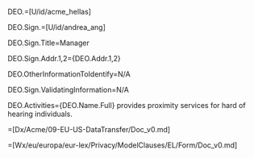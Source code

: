 DEO.=[U/id/acme_hellas]

DEO.Sign.=[U/id/andrea_ang]

DEO.Sign.Title=Manager

DEO.Sign.Addr.1,2={DEO.Addr.1,2}

DEO.OtherInformationToIdentify=N/A

DEO.Sign.ValidatingInformation=N/A

DEO.Activities={DEO.Name.Full} provides proximity services for hard of hearing individuals.

=[Dx/Acme/09-EU-US-DataTransfer/Doc_v0.md]

=[Wx/eu/europa/eur-lex/Privacy/ModelClauses/EL/Form/Doc_v0.md]
